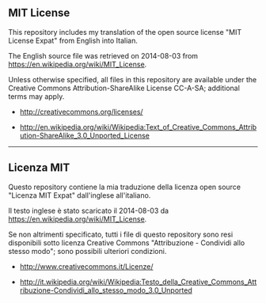 MIT License
-----------

This repository includes my translation of the open source license "MIT License Expat" from English into Italian.

The English source file was retrieved on 2014-08-03 from https://en.wikipedia.org/wiki/MIT_License.

Unless otherwise specified, all files in this repository are available under the Creative Commons Attribution-ShareAlike License CC-A-SA; additional terms may apply.

* http://creativecommons.org/licenses/

* http://en.wikipedia.org/wiki/Wikipedia:Text_of_Creative_Commons_Attribution-ShareAlike_3.0_Unported_License

---

Licenza MIT
-----------

Questo repository contiene la mia traduzione della licenza open source "Licenza MIT Expat" dall'inglese all'italiano.

Il testo inglese è stato scaricato il 2014-08-03 da https://en.wikipedia.org/wiki/MIT_License.

Se non altrimenti specificato, tutti i file di questo repository sono resi disponibili sotto licenza Creative Commons "Attribuzione - Condividi allo stesso modo"; sono possibili ulteriori condizioni.

* http://www.creativecommons.it/Licenze/

* http://it.wikipedia.org/wiki/Wikipedia:Testo_della_Creative_Commons_Attribuzione-Condividi_allo_stesso_modo_3.0_Unported
